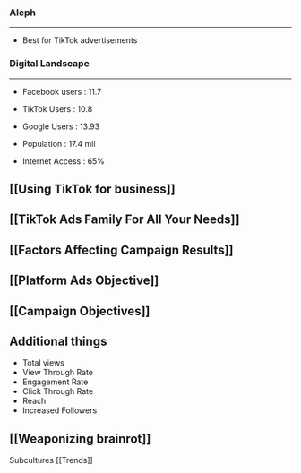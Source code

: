 ### Aleph
---
- Best for TikTok advertisements

### Digital Landscape
---
- Facebook users : 11.7
- TikTok Users : 10.8
- Google Users : 13.93

- Population : 17.4 mil 
- Internet Access : 65%


## **[[Using TikTok for business]]**
## **[[TikTok Ads Family For All Your Needs]]**

## **[[Factors Affecting Campaign Results]]** 

## **[[Platform Ads Objective]]**

## **[[Campaign Objectives]]**

Additional things
---
- Total views
- View Through Rate
- Engagement Rate
- Click Through Rate
- Reach
- Increased Followers


## [[Weaponizing brainrot]]

Subcultures 
[[Trends]] 


